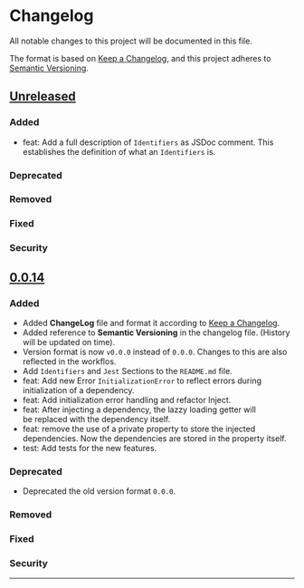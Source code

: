 # Changelog

All notable changes to this project will be documented in this file.

The format is based on [Keep a Changelog](https://keepachangelog.com/en/1.1.0/),
and this project adheres to [Semantic Versioning](https://semver.org/spec/v2.0.0.html).

## [Unreleased]

### Added

- feat: Add a full description of `Identifiers` as JSDoc comment.
  This establishes the definition of what an `Identifiers` is.


### Deprecated


### Removed


### Fixed


### Security


## [0.0.14]

### Added

- Added **ChangeLog** file and format it according to [Keep a Changelog](https://keepachangelog.com/en/1.1.0/).
- Added reference to **Semantic Versioning** in the changelog file. (History will be updated on time).
- Version format is now `v0.0.0` instead of `0.0.0`. Changes to this are also reflected in the workflos.
- Add `Identifiers` and `Jest` Sections to the `README.md` file.
- feat: Add new Error `InitializationError` to reflect errors during initialization of a dependency.
- feat: Add initialization error handling and refactor Inject.
- feat: After injecting a dependency, the lazzy loading getter will be replaced with the dependency itself.
- feat: remove the use of a private property to store the injected dependencies. Now the dependencies are stored in the property itself.
- test: Add tests for the new features.


### Deprecated

- Deprecated the old version format `0.0.0`.

### Removed


### Fixed


### Security


---

[unreleased]: https://github.com/PxaMMaxP/TSinjex/compare/0.0.14...HEAD
[0.0.14]: https://github.com/PxaMMaxP/TSinjex/compare/0.0.13...v0.0.14